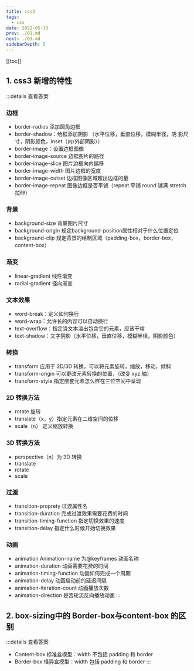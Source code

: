 ```yaml
---
title: css3
tags: 
  - css
date: 2022-05-13
prev: ./01.md
next: ./03.md
sidebarDepth: 5
---
```

[[toc]]

## 1. css3 新增的特性

:::details 查看答案
### 边框
- border-radios 添加圆角边框
- border-shadow：给框添加阴影 （水平位移，垂直位移，模糊半径，阴 影尺寸，阴影颜色，inset（内/外部阴影））
- border-image：设置边框图像
- border-image-source 边框图片的路径
- border-image-slice 图片边框向内偏移
- border-image-width 图片边框的宽度
- border-image-outset 边框图像区域超出边框的量
- border-image-repeat 图像边框是否平铺（repeat 平铺 round 铺满 stretch 拉伸）

### 背景
- background-size 背景图片尺寸
- background-origin 规定background-position属性相对于什么位置定位
- background-clip 规定背景的绘制区域（padding-box，border-box， content-box）

### 渐变
- linear-gradient 线性渐变
- radial-gradient 径向渐变

### 文本效果
- word-break：定义如何换行
- word-wrap：允许长的内容可以自动换行
- text-overflow：指定当文本溢出包含它的元素，应该干啥
- text-shadow：文字阴影（水平位移，垂直位移，模糊半径，阴影颜色）

### 转换
- transform 应用于 2D/3D 转换，可以将元素旋转，缩放，移动，倾斜
- transform-origin 可以更改元素转换的位置，（改变 xyz 轴）
- transform-style 指定嵌套元素怎么样在三位空间中呈现

### 2D 转换方法
- rotate 旋转
- translate（x，y）指定元素在二维空间的位移
- scale（n） 定义缩放转换

### 3D 转换方法
- perspective（n）为 3D 转换
- translate
- rotate
- scale

### 过渡
- transition-proprety 过渡属性名
- transition-duration 完成过渡效果需要花费的时间
- transition-timing-function 指定切换效果的速度
- transition-delay 指定什么时候开始切换效果 

### 动画
- animation Animation-name 为@keyframes 动画名称
- animation-duration 动画需要花费的时间
- animation-timing-function 动画如何完成一个周期
- animation-delay 动画启动前的延迟间隔
- animation-iteration-count 动画播放次数
- animation-direction 是否轮流反向播放动画
:::

## 2. box-sizing中的 Border-box与content-box 的区别

:::details 查看答案
- Content-box 标准盒模型：width 不包括 padding 和 border
- Border-box 怪异盒模型：width 包括 padding 和 border
:::